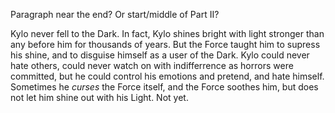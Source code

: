 Paragraph near the end? Or start/middle of Part II?

Kylo never fell to the Dark. In fact, Kylo shines bright with light stronger than any before him for thousands of years. But the Force taught him to supress his shine, and to disguise himself as a user of the Dark. Kylo could never hate others, could never watch on with indifferrence as horrors were committed, but he could control his emotions and pretend, and hate himself. Sometimes he _curses_ the Force itself, and the Force soothes him, but does not let him shine out with his Light. Not yet.
